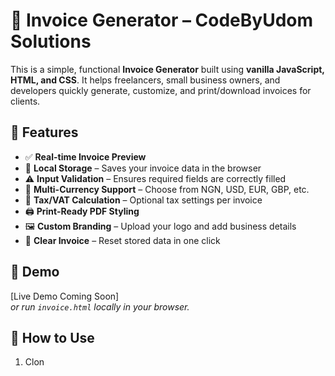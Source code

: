 # 🧾 Invoice Generator – CodeByUdom Solutions

This is a simple, functional **Invoice Generator** built using **vanilla JavaScript, HTML, and CSS**. It helps freelancers, small business owners, and developers quickly generate, customize, and print/download invoices for clients.

## 🚀 Features

- ✅ **Real-time Invoice Preview**
- 💾 **Local Storage** – Saves your invoice data in the browser
- ⚠️ **Input Validation** – Ensures required fields are correctly filled
- 💱 **Multi-Currency Support** – Choose from NGN, USD, EUR, GBP, etc.
- 🧾 **Tax/VAT Calculation** – Optional tax settings per invoice
- 🖨️ **Print-Ready PDF Styling**
- 🖼️ **Custom Branding** – Upload your logo and add business details
- 🧹 **Clear Invoice** – Reset stored data in one click

## 📸 Demo

[Live Demo Coming Soon]  
_or run `invoice.html` locally in your browser._

## 📁 How to Use

1. Clon
